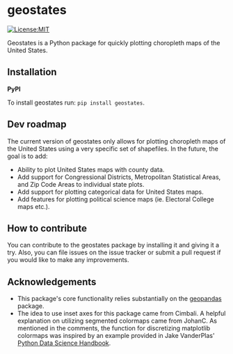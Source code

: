 geostates
=========

[![License:MIT](https://img.shields.io/badge/License-MIT-lightgray.svg?style=flt-square)](https://opensource.org/licenses/MIT)

Geostates is a Python package for quickly plotting choropleth maps of the United States.

Installation
------------

**PyPI**

To install geostates run: ``pip install geostates``.


Dev roadmap
-----------

The current version of geostates only allows for plotting choropleth maps of the United States using a very specific
set of shapefiles. In the future, the goal is to add:

- Ability to plot United States maps with county data.
- Add support for Congressional Districts, Metropolitan Statistical Areas, and Zip Code Areas to individual state
 plots.
- Add support for plotting categorical data for United States maps.
- Add features for plotting political science maps (ie. Electoral College maps etc.).

How to contribute
-----------------

You can contribute to the geostates package by installing it and giving it a try. Also, you can file issues on the 
issue tracker or submit a pull request if you would like to make any improvements.

Acknowledgements
----------------

- This package's core functionality relies substantially on the [geopandas](https://geopandas.org/en/stable/) package.
- The idea to use inset axes for this package came from Cimbali. A helpful explanation on utilizing segmented
colormaps came from JohanC. As mentioned in the comments, the function for discretizing matplotlib colormaps was
inspired by an example provided in Jake VanderPlas' [Python Data Science Handbook](https://jakevdp.github.io/PythonDataScienceHandbook/).

 

